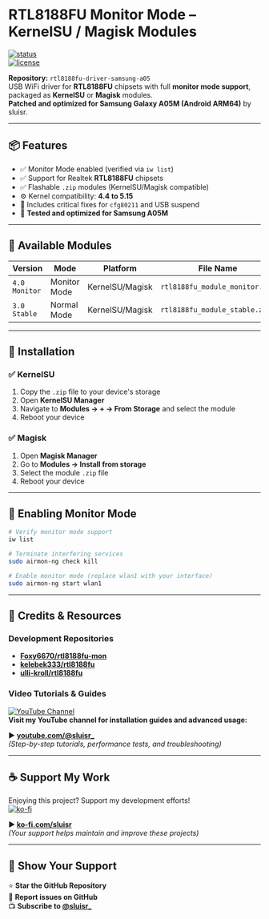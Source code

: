 # RTL8188FU Monitor Mode – KernelSU / Magisk Modules

[![status](https://img.shields.io/badge/status-stable-brightgreen)](https://github.com/nsluisr/rtl8188fu-driver-samsung-a05)  
[![license](https://img.shields.io/badge/license-GPL--2.0-blue)](https://github.com/nsluisr/rtl8188fu-driver-samsung-a05/blob/main/LICENSE)

**Repository:** `rtl8188fu-driver-samsung-a05`  
USB WiFi driver for **RTL8188FU** chipsets with full **monitor mode support**, packaged as **KernelSU** or **Magisk** modules.  
**Patched and optimized for Samsung Galaxy A05M (Android ARM64)** by sluisr.

---

## 📦 Features

- ✅ Monitor Mode enabled (verified via `iw list`)  
- ✅ Support for Realtek **RTL8188FU** chipsets  
- ✅ Flashable `.zip` modules (KernelSU/Magisk compatible)  
- ⚙️ Kernel compatibility: **4.4 to 5.15**  
- 🔧 Includes critical fixes for `cfg80211` and USB suspend  
- 📱 **Tested and optimized for Samsung A05M**

---

## 📂 Available Modules

| Version       | Mode          | Platform        | File Name                        |
|---------------|---------------|-----------------|---------------------------------|
| `4.0 Monitor` | Monitor Mode  | KernelSU/Magisk | `rtl8188fu_module_monitor.zip`  |
| `3.0 Stable`  | Normal Mode   | KernelSU/Magisk | `rtl8188fu_module_stable.zip`   |

---

## 🔧 Installation

### ✅ KernelSU

1. Copy the `.zip` file to your device's storage  
2. Open **KernelSU Manager**  
3. Navigate to **Modules → + → From Storage** and select the module  
4. Reboot your device

### ✅ Magisk

1. Open **Magisk Manager**  
2. Go to **Modules → Install from storage**  
3. Select the module `.zip` file  
4. Reboot your device

---

## 📡 Enabling Monitor Mode

```bash
# Verify monitor mode support
iw list

# Terminate interfering services
sudo airmon-ng check kill

# Enable monitor mode (replace wlan1 with your interface)
sudo airmon-ng start wlan1
```

---

## 🙏 Credits & Resources

### Development Repositories
- **[Foxy6670/rtl8188fu-mon](https://github.com/Foxy6670/rtl8188fu-mon)**  
- **[kelebek333/rtl8188fu](https://github.com/kelebek333/rtl8188fu)**  
- **[ulli-kroll/rtl8188fu](https://github.com/ulli-kroll/rtl8188fu)**  

### Video Tutorials & Guides
[![YouTube Channel](https://img.shields.io/badge/YouTube-@sluisr_-red?logo=youtube)](https://youtube.com/@sluisr_)  
**Visit my YouTube channel for installation guides and advanced usage:**

▶️ [**youtube.com/@sluisr_**](https://youtube.com/@sluisr_)  
*(Step-by-step tutorials, performance tests, and troubleshooting)*

---

## ☕ Support My Work

Enjoying this project? Support my development efforts!  
[![ko-fi](https://img.shields.io/badge/Ko--fi-Support_Me-ff5e5b?logo=kofi)](https://ko-fi.com/sluisr)  

**▶️ [ko-fi.com/sluisr](https://ko-fi.com/sluisr)**  
*(Your support helps maintain and improve these projects)*

---

## 🚀 Show Your Support
⭐ **Star the GitHub Repository**  
🐛 **Report issues on GitHub**  
📺 **Subscribe to [@sluisr_](https://youtube.com/@sluisr_)**
